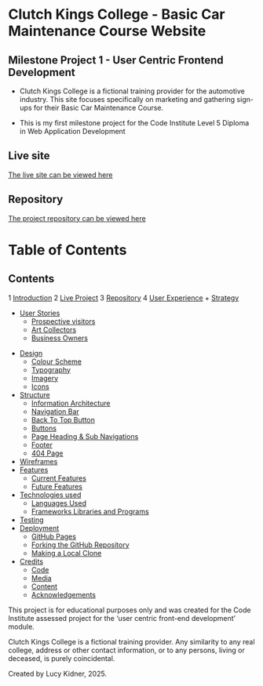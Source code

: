 # Clutch Kings College - Basic Car Maintenance Course Website
## Milestone Project 1 - User Centric Frontend Development

* Clutch Kings College is a fictional training provider for the automotive industry. This site focuses specifically on marketing and gathering sign-ups for their Basic Car Maintenance Course. 

* This is my first milestone project for the Code Institute Level 5 Diploma in Web Application Development

## Live site 
[The live site can be viewed here](https://lucyinthesky2111.github.io/milestone-project-one/)

## Repository
[The project repository can be viewed here](https://github.com/lucyinthesky2111/milestone-project-one)

# Table of Contents 

## Contents

1 [Introduction](#iintroduction)
2 [Live Project](#live-project)
3 [Repository](#repository)
4 [User Experience](#user-experience)
    + [Strategy](#strategy)


  * [User Stories](#user-stories)
    + [Prospective visitors](#prospective-visitors)
    + [Art Collectors](#art-collectors)
    + [Business Owners](#business-owners)
- [Design](#design)
  + [Colour Scheme](#colour-scheme)
  + [Typography](#typography)
  + [Imagery](#imagery)
  + [Icons](#icons)
- [Structure](#structure)
  + [Information Architecture](#information-architecture)
  + [Navigation Bar](#navigation-bar)
  + [Back To Top Button](#back-to-top-button)
  + [Buttons](#buttons)
  + [Page Heading & Sub Navigations](#page-heading-and-sub-navigations)
  + [Footer](#footer)
  + [404 Page](#404-page)
- [Wireframes](#wireframes)
- [Features](#features)
  + [Current Features](#current-features)
  + [Future Features](#future-features)
- [Technologies used](#technologies-used)
  + [Languages Used](#languages-used)
  + [Frameworks Libraries and Programs](#frameworks-libraries-and-programs)
- [Testing](#testing)
- [Deployment](#deployment)
  + [GitHub Pages](#github-pages)
  + [Forking the GitHub Repository](#forking-the-github-repository)
  + [Making a Local Clone](#making-a-local-clone)
- [Credits](#credits)
  + [Code](#code)
  + [Media](#media)
  + [Content](#content)
  + [Acknowledgements](#acknowledgements)



This project is for educational purposes only and was created for the Code Institute assessed project for the ‘user centric front-end development’ module.  

Clutch Kings College is a fictional training provider. Any similarity to any real college, address or other contact information, or to any persons, living or deceased, is purely coincidental. 
 
Created by Lucy Kidner, 2025. 